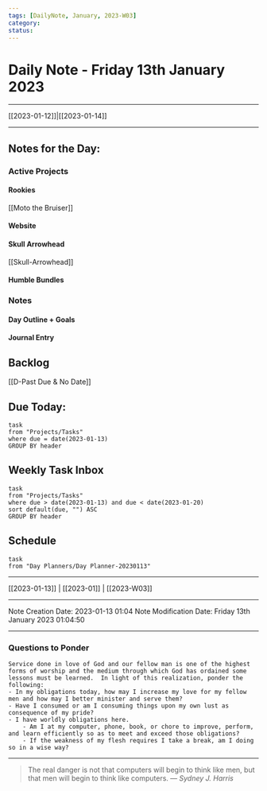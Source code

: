 ```yaml
---
tags: [DailyNote, January, 2023-W03]
category:
status:
---
```


# Daily Note - Friday 13th January 2023

---
[[2023-01-12]]|[[2023-01-14]]

---

## Notes for the Day:
### Active Projects
#### Rookies
[[Moto the Bruiser]]
#### Website
#### Skull Arrowhead
[[Skull-Arrowhead]]
#### Humble Bundles

### Notes
#### Day Outline + Goals

#### Journal Entry

## Backlog
[[D-Past Due & No Date]]

## Due Today:
```dataview
task
from "Projects/Tasks"
where due = date(2023-01-13)
GROUP BY header
```

## Weekly Task Inbox
```dataview
task
from "Projects/Tasks"
where due > date(2023-01-13) and due < date(2023-01-20)
sort default(due, "") ASC
GROUP BY header
```

## Schedule
```dataview
task
from "Day Planners/Day Planner-20230113"

```
---
[[2023-01-13]] | [[2023-01]] | [[2023-W03]]

---

Note Creation Date: 2023-01-13 01:04
Note Modification Date: Friday 13th January 2023 01:04:50 

---
### Questions to Ponder
	Service done in love of God and our fellow man is one of the highest forms of worship and the medium through which God has ordained some lessons must be learned.  In light of this realization, ponder the following:
	- In my obligations today, how may I increase my love for my fellow men and how may I better minister and serve them?
	- Have I consumed or am I consuming things upon my own lust as consequence of my pride?
	- I have worldly obligations here.  
		- Am I at my computer, phone, book, or chore to improve, perform, and learn efficiently so as to meet and exceed those obligations?  
		- If the weakness of my flesh requires I take a break, am I doing so in a wise way?

--- 
> The real danger is not that computers will begin to think like men, but that men will begin to think like computers.
> — <cite>Sydney J. Harris</cite>